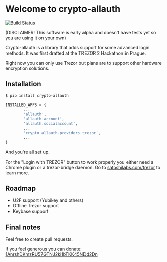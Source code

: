 # Welcome to crypto-allauth

[![Build Status](https://travis-ci.org/Solution4Future/crypto-allauth.svg?branch=master)](https://travis-ci.org/Solution4Future/crypto-allauth)

(DISCLAIMER! This software is early alpha and doesn't have tests yet so you are using it on your own)

Crypto-allauth is a library that adds support for some advanced login methods.
It was first drafted at the TREZOR 2 Hackathon in Prague.

Right now you can only use Trezor but plans are to support other hardware encryption solutions.

## Installation

```sh
$ pip install crypto-allauth
```

```py
INSTALLED_APPS = {
        ...
        'allauth',
        'allauth.account',
        'allauth.socialaccount',
        ...
        'crypto_allauth.providers.trezor',
        ...
}

```

And you're all set up.

For the "Login with TREZOR" button to work properly you either need a Chrome plugin or a trezor-bridge daemon. Go to [satoshilabs.com/trezor](http://satoshilabs.com/trezor/) to learn more.

## Roadmap

- U2F support (Yubikey and others)
- Offline Trezor support
- Keybase support

## Final notes

Feel free to create pull requests.

If you feel generous you can donate: [1AnrshDKmzRU57GTNJ2ki1bTKK45NDd2Dn](http://i.imgur.com/hlhWwOO.png)
